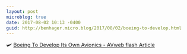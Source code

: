 ```yaml
---
layout: post
microblog: true
date: 2017-08-02 10:13 -0400
guid: http://benhager.micro.blog/2017/08/02/boeing-to-develop.html
---
```

🛩 [Boeing To Develop Its Own Avionics - AVweb flash Article](https://www.avweb.com/avwebflash/news/Boeing-To-Develop-Its-Own-Avionics-229435-1.html)
